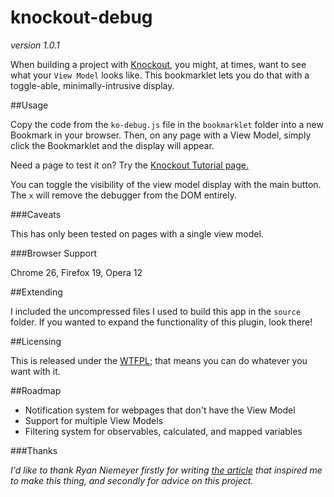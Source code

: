 knockout-debug
==============

_version 1.0.1_

When building a project with [Knockout](http://knockoutjs.com/), you might, at times, want to see what your `View Model` looks like. This bookmarklet lets you do that with a toggle-able, minimally-intrusive display.

##Usage

Copy the code from the `ko-debug.js` file in the `bookmarklet` folder into a new Bookmark in your browser. Then, on any page with a View Model, simply click the Bookmarklet and the display will appear.

Need a page to test it on? Try the [Knockout Tutorial page.](http://learn.knockoutjs.com/#/?tutorial=intro)

You can toggle the visibility of the view model display with the main button. The `x` will remove the debugger from the DOM entirely.

###Caveats

This has only been tested on pages with a single view model.

###Browser Support

Chrome 26, Firefox 19, Opera 12

##Extending

I included the uncompressed files I used to build this app in the `source` folder. If you wanted to expand the functionality of this plugin, look there!

##Licensing

This is released under the [WTFPL](http://www.wtfpl.net/); that means you can do whatever you want with it.

##Roadmap

- Notification system for webpages that don't have the View Model
- Support for multiple View Models
- Filtering system for observables, calculated, and mapped variables

###Thanks

_I'd like to thank Ryan Niemeyer firstly for writing [the article](http://www.knockmeout.net/2011/06/10-things-to-know-about-knockoutjs-on.html) that inspired me to make this thing, and secondly for advice on this project._